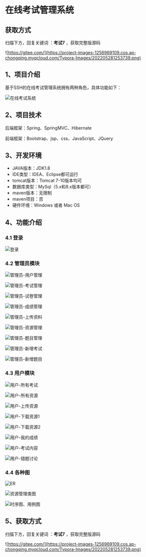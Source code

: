 # 在线考试管理系统

## 获取方式

扫描下方，回复关键词  ：**考试7** ，获取完整版源码

![https://gitee.com/](https://project-images-1256969109.cos.ap-chongqing.myqcloud.com/Typora-Images/202205281253739.png)

## 1、项目介绍

基于SSH的在线考试管理系统拥有两种角色，具体功能如下：

![在线考试系统](https://project-images-1256969109.cos.ap-chongqing.myqcloud.com/Typora-Images/202207151231124.png)


## 2、项目技术

后端框架：Spring、SpringMVC、Hibernate

前端框架：Bootstrap、jsp、css、JavaScript、JQuery

## 3、开发环境

- JAVA版本：JDK1.8
- IDE类型：IDEA、Eclipse都可运行
- tomcat版本：Tomcat 7-10版本均可
- 数据库类型：MySql（5.x和8.x版本都可） 
- maven版本：无限制
- maven项目：否
- 硬件环境：Windows 或者 Mac OS


## 4、功能介绍

### 4.1 登录

![登录](https://project-images-1256969109.cos.ap-chongqing.myqcloud.com/Typora-Images/202207151230726.jpg)

### 4.2 管理员模块

![管理员-用户管理](https://project-images-1256969109.cos.ap-chongqing.myqcloud.com/Typora-Images/202207151231657.jpg)

![管理员-考试管理](https://project-images-1256969109.cos.ap-chongqing.myqcloud.com/Typora-Images/202207151231657.jpg)

![管理员-试卷管理](https://project-images-1256969109.cos.ap-chongqing.myqcloud.com/Typora-Images/202207151232036.jpg)

![管理员-成绩管理](https://project-images-1256969109.cos.ap-chongqing.myqcloud.com/Typora-Images/202207151232702.jpg)

![管理员-上传资料](https://project-images-1256969109.cos.ap-chongqing.myqcloud.com/Typora-Images/202207151232738.jpg)

![管理员-资源管理](https://project-images-1256969109.cos.ap-chongqing.myqcloud.com/Typora-Images/202207151232105.jpg)

![管理员-题目管理](https://project-images-1256969109.cos.ap-chongqing.myqcloud.com/Typora-Images/202207151232345.jpg)

![管理员-新增考试](https://project-images-1256969109.cos.ap-chongqing.myqcloud.com/Typora-Images/202207151232057.jpg)

![管理员-新增题目](https://project-images-1256969109.cos.ap-chongqing.myqcloud.com/Typora-Images/202207151232560.jpg)

### 4.3 用户模块

![用户-所有考试](https://project-images-1256969109.cos.ap-chongqing.myqcloud.com/Typora-Images/202207151232589.jpg)

![用户-所有资源](https://project-images-1256969109.cos.ap-chongqing.myqcloud.com/Typora-Images/202207151232461.jpg)

![用户-上传资源](https://project-images-1256969109.cos.ap-chongqing.myqcloud.com/Typora-Images/202207151232135.jpg)

![用户-下载资源1](https://project-images-1256969109.cos.ap-chongqing.myqcloud.com/Typora-Images/202207151233689.jpg)

![用户-下载资源2](https://project-images-1256969109.cos.ap-chongqing.myqcloud.com/Typora-Images/202207151233330.jpg)

![用户-我的成绩](https://project-images-1256969109.cos.ap-chongqing.myqcloud.com/Typora-Images/202207151232857.jpg)

![用户-考试内容](https://project-images-1256969109.cos.ap-chongqing.myqcloud.com/Typora-Images/202207151232530.jpg)

![用户-错题讨论](https://project-images-1256969109.cos.ap-chongqing.myqcloud.com/Typora-Images/202207151232674.jpg)

### 4.4 各种图

![ER](https://project-images-1256969109.cos.ap-chongqing.myqcloud.com/Typora-Images/202207151233856.png)

![资源管理类图](https://project-images-1256969109.cos.ap-chongqing.myqcloud.com/Typora-Images/202207151233054.png)

![时序图、用例图](https://project-images-1256969109.cos.ap-chongqing.myqcloud.com/Typora-Images/202207151234100.jpg)

## 5、获取方式

扫描下方，回复关键词  ：**考试7** ，获取完整版源码



![https://gitee.com/](https://project-images-1256969109.cos.ap-chongqing.myqcloud.com/Typora-Images/202205281253739.png)

